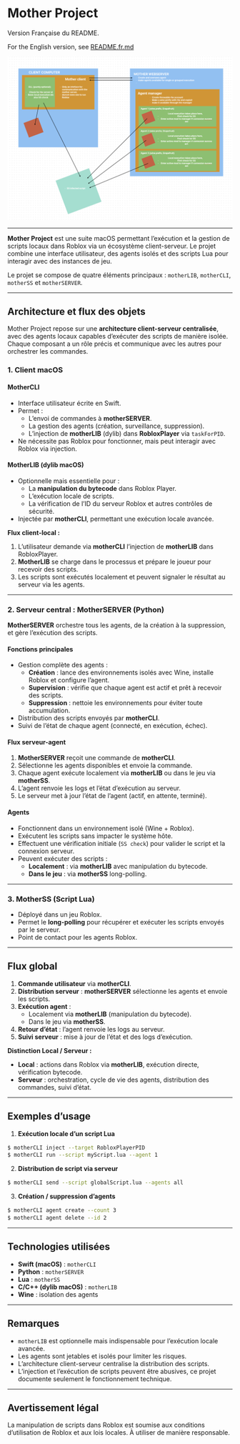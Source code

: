 # Mother Project

Version Française du README.

For the English version, see [README.fr.md](README.fr.md)

![Diagramme Architecture](diagram.png)

---

**Mother Project** est une suite macOS permettant l’exécution et la gestion de scripts locaux dans Roblox via un écosystème client-serveur. Le projet combine une interface utilisateur, des agents isolés et des scripts Lua pour interagir avec des instances de jeu.

Le projet se compose de quatre éléments principaux : `motherLIB`, `motherCLI`, `motherSS` et `motherSERVER`.

---

## Architecture et flux des objets

Mother Project repose sur une **architecture client-serveur centralisée**, avec des agents locaux capables d’exécuter des scripts de manière isolée. Chaque composant a un rôle précis et communique avec les autres pour orchestrer les commandes.

### 1. Client macOS

#### **MotherCLI**
- Interface utilisateur écrite en Swift.
- Permet :
  - L’envoi de commandes à **motherSERVER**.
  - La gestion des agents (création, surveillance, suppression).
  - L’injection de **motherLIB** (dylib) dans **RobloxPlayer** via `taskForPID`.
- Ne nécessite pas Roblox pour fonctionner, mais peut interagir avec Roblox via injection.

#### **MotherLIB** (dylib macOS)
- Optionnelle mais essentielle pour :
  - La **manipulation du bytecode** dans Roblox Player.
  - L’exécution locale de scripts.
  - La vérification de l’ID du serveur Roblox et autres contrôles de sécurité.
- Injectée par **motherCLI**, permettant une exécution locale avancée.

**Flux client-local :**
1. L’utilisateur demande via **motherCLI** l’injection de **motherLIB** dans RobloxPlayer.
2. **MotherLIB** se charge dans le processus et prépare le joueur pour recevoir des scripts.
3. Les scripts sont exécutés localement et peuvent signaler le résultat au serveur via les agents.

---

### 2. Serveur central : **MotherSERVER** (Python)

**MotherSERVER** orchestre tous les agents, de la création à la suppression, et gère l’exécution des scripts.

#### Fonctions principales
- Gestion complète des agents :
  - **Création** : lance des environnements isolés avec Wine, installe Roblox et configure l’agent.
  - **Supervision** : vérifie que chaque agent est actif et prêt à recevoir des scripts.
  - **Suppression** : nettoie les environnements pour éviter toute accumulation.
- Distribution des scripts envoyés par **motherCLI**.
- Suivi de l’état de chaque agent (connecté, en exécution, échec).

#### Flux serveur-agent
1. **MotherSERVER** reçoit une commande de **motherCLI**.
2. Sélectionne les agents disponibles et envoie la commande.
3. Chaque agent exécute localement via **motherLIB** ou dans le jeu via **motherSS**.
4. L’agent renvoie les logs et l’état d’exécution au serveur.
5. Le serveur met à jour l’état de l’agent (actif, en attente, terminé).

#### **Agents**
- Fonctionnent dans un environnement isolé (Wine + Roblox).
- Exécutent les scripts sans impacter le système hôte.
- Effectuent une vérification initiale (`SS check`) pour valider le script et la connexion serveur.
- Peuvent exécuter des scripts :
  - **Localement** : via **motherLIB** avec manipulation du bytecode.
  - **Dans le jeu** : via **motherSS** long-polling.

---

### 3. MotherSS (Script Lua)
- Déployé dans un jeu Roblox.
- Permet le **long-polling** pour récupérer et exécuter les scripts envoyés par le serveur.
- Point de contact pour les agents Roblox.

---

## Flux global

1. **Commande utilisateur** via **motherCLI**.
2. **Distribution serveur** : **motherSERVER** sélectionne les agents et envoie les scripts.
3. **Exécution agent** :
   - Localement via **motherLIB** (manipulation du bytecode).
   - Dans le jeu via **motherSS**.
4. **Retour d’état** : l’agent renvoie les logs au serveur.
5. **Suivi serveur** : mise à jour de l’état et des logs d’exécution.

**Distinction Local / Serveur :**
- **Local** : actions dans Roblox via **motherLIB**, exécution directe, vérification bytecode.
- **Serveur** : orchestration, cycle de vie des agents, distribution des commandes, suivi d’état.

---

## Exemples d’usage

1. **Exécution locale d’un script Lua**
```bash
$ motherCLI inject --target RobloxPlayerPID
$ motherCLI run --script myScript.lua --agent 1
```

2. **Distribution de script via serveur**
```bash
$ motherCLI send --script globalScript.lua --agents all
```

3. **Création / suppression d’agents**
```bash
$ motherCLI agent create --count 3
$ motherCLI agent delete --id 2
```
---

## Technologies utilisées

- **Swift (macOS)** : `motherCLI`
- **Python** : `motherSERVER`
- **Lua** : `motherSS`
- **C/C++ (dylib macOS)** : `motherLIB`
- **Wine** : isolation des agents

---

## Remarques

- `motherLIB` est optionnelle mais indispensable pour l’exécution locale avancée.
- Les agents sont jetables et isolés pour limiter les risques.
- L’architecture client-serveur centralise la distribution des scripts.
- L’injection et l’exécution de scripts peuvent être abusives, ce projet documente seulement le fonctionnement technique.

---

## Avertissement légal

La manipulation de scripts dans Roblox est soumise aux conditions d’utilisation de Roblox et aux lois locales. À utiliser de manière responsable.


